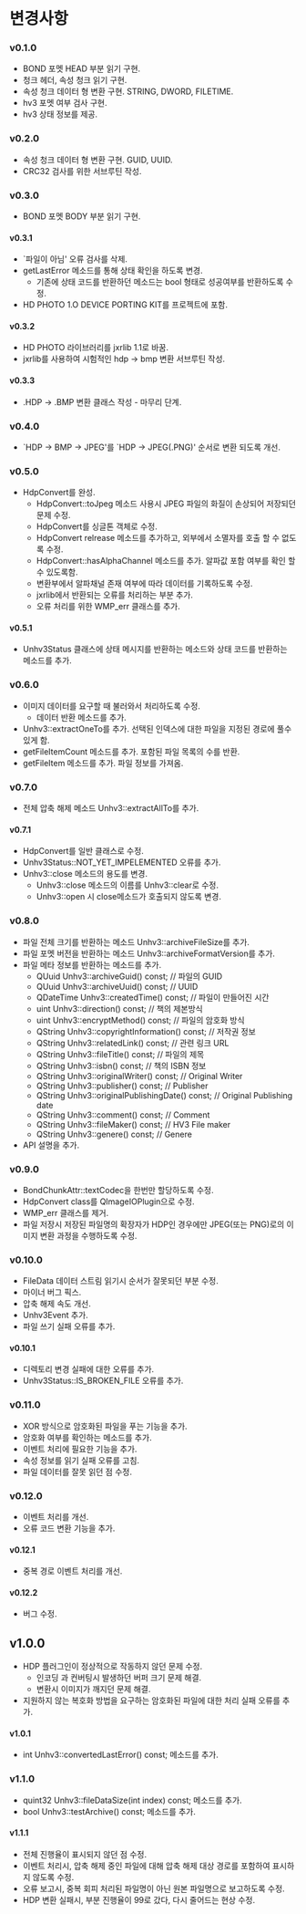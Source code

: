 ﻿변경사항
=============

### v0.1.0

+ BOND 포멧 HEAD 부분 읽기 구현.
+ 청크 헤더, 속성 청크 읽기 구현.
+ 속성 청크 데이터 형 변환 구현. STRING, DWORD, FILETIME.
+ hv3 포멧 여부 검사 구현.
+ hv3 상태 정보를 제공.

### v0.2.0

+ 속성 청크 데이터 형 변환 구현. GUID, UUID.
+ CRC32 검사를 위한 서브루틴 작성.

### v0.3.0

+ BOND 포멧 BODY 부분 읽기 구현.

#### v0.3.1

+ `파일이 아님' 오류 검사를 삭제.
+ getLastError 메소드를 통해 상태 확인을 하도록 변경.
	+ 기존에 상태 코드를 반환하던 메소드는 bool 형태로 성공여부를 반환하도록 수정.
+ HD PHOTO 1.O DEVICE PORTING KIT를 프로젝트에 포함.

#### v0.3.2

+ HD PHOTO 라이브러리를 jxrlib 1.1로 바꿈.
+ jxrlib를 사용하여 시험적인 hdp -> bmp 변환 서브루틴 작성.

#### v0.3.3

+ .HDP -> .BMP 변환 클래스 작성 - 마무리 단계.

### v0.4.0

+ \`HDP -> BMP -> JPEG'를 \`HDP -> JPEG(.PNG)' 순서로 변환 되도록 개선.

### v0.5.0

+ HdpConvert를 완성.
	+ HdpConvert::toJpeg 메소드 사용시 JPEG 파일의 화질이 손상되어 저장되던 문제 수정.
	+ HdpConvert를 싱글톤 객체로 수정.
	+ HdpConvert relrease 메소드를 추가하고, 외부에서 소멸자를 호출 할 수 없도록 수정.
	+ HdpConvert::hasAlphaChannel 메소드를 추가. 알파값 포함 여부를 확인 할 수 있도록함.
	+ 변환부에서 알파채널 존재 여부에 따라 데이터를 기록하도록 수정.
	+ jxrlib에서 반환되는 오류를 처리하는 부분 추가.
	+ 오류 처리를 위한 WMP_err 클래스를 추가.

#### v0.5.1

+ Unhv3Status 클래스에 상태 메시지를 반환하는 메소드와 상태 코드를 반환하는 메소드를 추가.

### v0.6.0

+ 이미지 데이터를 요구할 때 불러와서 처리하도록 수정.
	+ 데이터 반환 메소드를 추가.
+ Unhv3::extractOneTo를 추가. 선택된 인덱스에 대한 파일을 지정된 경로에 풀수 있게 함.
+ getFileItemCount 메소드를 추가. 포함된 파일 목록의 수를 반환.
+ getFileItem 메소드를 추가. 파일 정보를 가져옴.

### v0.7.0

+ 전체 압축 해제 메소드 Unhv3::extractAllTo를 추가.

#### v0.7.1

+ HdpConvert를 일반 클래스로 수정.
+ Unhv3Status::NOT_YET_IMPELEMENTED 오류를 추가.
+ Unhv3::close 메소드의 용도를 변경.
	+ Unhv3::close 메소드의 이름를 Unhv3::clear로 수정.
	+ Unhv3::open 시 close메소드가 호출되지 않도록 변경.

### v0.8.0

+ 파일 전체 크기를 반환하는 메소드 Unhv3::archiveFileSize를 추가.
+ 파일 포멧 버전을 반환하는 메소드 Unhv3::archiveFormatVersion를 추가.
+ 파일 메타 정보를 반환하는 메소드를 추가.
	+ QUuid Unhv3::archiveGuid() const; // 파일의 GUID
	+ QUuid Unhv3::archiveUuid() const; // UUID
	+ QDateTime Unhv3::createdTime() const; // 파일이 만들어진 시간
	+ uint Unhv3::direction() const; // 책의 제본방식
	+ uint Unhv3::encryptMethod() const; // 파일의 암호화 방식
	+ QString Unhv3::copyrightInformation() const; // 저작권 정보
	+ QString Unhv3::relatedLink() const; // 관련 링크 URL
	+ QString Unhv3::fileTitle() const; // 파일의 제목
	+ QString Unhv3::isbn() const; // 책의 ISBN 정보
	+ QString Unhv3::originalWriter() const; // Original Writer
	+ QString Unhv3::publisher() const; // Publisher
	+ QString Unhv3::originalPublishingDate() const; // Original Publishing date
	+ QString Unhv3::comment() const; // Comment
	+ QString Unhv3::fileMaker() const; // HV3 File maker
	+ QString Unhv3::genere() const; // Genere
+ API 설명을 추가.

### v0.9.0

+ BondChunkAttr::textCodec을 한번만 할당하도록 수정.
+ HdpConvert class를 QImageIOPlugin으로 수정.
+ WMP_err 클래스를 제거.
+ 파일 저장시 저장된 파일명의 확장자가 HDP인 경우에만 JPEG(또는 PNG)로의 이미지 변환 과정을 수행하도록 수정.

### v0.10.0

+ FileData 데이터 스트림 읽기시 순서가 잘못되던 부분 수정.
+ 마이너 버그 픽스.
+ 압축 해제 속도 개선.
+ Unhv3Event 추가.
+ 파일 쓰기 실패 오류를 추가.

#### v0.10.1

+ 디렉토리 변경 실패에 대한 오류를 추가.
+ Unhv3Status::IS_BROKEN_FILE 오류를 추가.

### v0.11.0

+ XOR 방식으로 암호화된 파일을 푸는 기능을 추가.
+ 암호화 여부를 확인하는 메소드를 추가.
+ 이벤트 처리에 필요한 기능을 추가.
+ 속성 정보를 읽기 실패 오류를 고침.
+ 파일 데이터를 잘못 읽던 점 수정.

### v0.12.0

+ 이벤트 처리를 개선.
+ 오류 코드 변환 기능을 추가.

#### v0.12.1

+ 중복 경로 이벤트 처리를 개선.

#### v0.12.2

+ 버그 수정.

## v1.0.0

+ HDP 플러그인이 정상적으로 작동하지 않던 문제 수정.
	+ 인코딩 과 컨버팅시 발생하던 버퍼 크기 문제 해결.
	+ 변환시 이미지가 깨지던 문제 해결.
+ 지원하지 않는 복호화 방법을 요구하는 암호화된 파일에 대한 처리 실패 오류를 추가.

#### v1.0.1

+ int Unhv3::convertedLastError() const; 메소드를 추가.

### v1.1.0

+ quint32 Unhv3::fileDataSize(int index) const; 메소드를 추가.
+ bool Unhv3::testArchive() const; 메소드를 추가.

#### v1.1.1

+ 전체 진행율이 표시되지 않던 점 수정.
+ 이벤트 처리시, 압축 해제 중인 파일에 대해 압축 해제 대상 경로를 포함하여 표시하지 않도록 수정.
+ 오류 보고시, 중복 회피 처리된 파일명이 아닌 원본 파일명으로 보고하도록 수정.
+ HDP 변환 실패시, 부분 진행율이 99로 갔다, 다시 줄어드는 현상 수정.
